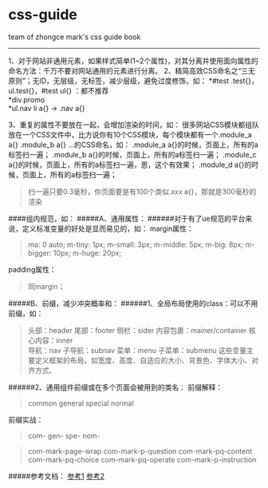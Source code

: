 # css-guide
team of zhongce mark's css guide book
***

1、对于网站非通用元素，如果样式简单(1~2个属性)，对其分离并使用面向属性的命名方法：千万不要对网站通用的元素进行分离。
2、精简高效CSS命名之“三无原则”；无ID，无层级，无标签，减少层级，避免过度修饰，如：
*#test .test{}， ul.test{}，#test ul{} ：都不推荐 			
*div.promo 			
*ul.nav li a{} -> .nav a{}

3、重复的属性不要放在一起，会增加渲染的时间，如：
很多网站CSS模块都组队放在一个CSS文件中，比方说你有10个CSS模块，每个模块都有一个.module_a a{} .module_b a{} ...的CSS命名，如：
	.module_a a{}的时候，页面上，所有的a标签扫一遍；
	.module_b a{}的时候，页面上，所有的a标签扫一遍；
	.module_c a{}的时候，页面上，所有的a标签扫一遍，恩，这个有效果；
	.module_d a{}的时候，页面上，所有的a标签扫一遍；
> 扫一遍只要0.3毫秒，你页面要是有100个类似.xxx a{}，那就是300毫秒的渲染	
		
####组内规范，如：	
#####A、通用属性：
######对于有了ue规范的平台来说，定义标准变量的好处是显而易见的，如：
margin属性：
> ma: 0 auto;
> m-tiny: 1px;
> m-small: 3px;
> m-middle: 5px; 
> m-big: 8px;
> m-bigger: 10px;
> m-huge: 20px;
		
padding属性：
> 同margin；
		
#####B、前缀，减少冲突概率和：
######1、全局布局使用的class：可以不用前缀，如：
> 头部：header
> 尾部：footer
> 侧栏：sider
> 内容包裹：mainer/container
> 核心内容：inner			
> 导航：nav
> 子导航：subnav
> 菜单：menu
> 子菜单：submenu
	这些变量主要定义框架的布局，如宽度、高度、自适应的大小、背景色、字体大小、对齐方式、
		
######2、通用组件前缀或在多个页面会被用到的类名：
前缀解释：
> common
> general
> special
> normal
			
前缀实战：
> com-
> gen-
> spe-
> nom-
				
> com-mark-page-wrap
> com-mark-p-question
> com-mark-pq-content
> com-mark-pq-choice
> com-mark-pq-operate
> com-mark-p-instruction

#####参考文档：
	[参考1](https://github.com/hoosin/lite/blob/master/Standard/%E9%80%9A%E7%94%A8%20CSS%20%E7%AC%94%E8%AE%B0%E3%80%81%E5%BB%BA%E8%AE%AE%E4%B8%8E%E6%8C%87%E5%AF%BC.md)
	[参考2](http://www.zhangxinxu.com/wordpress/2010/09/%E7%B2%BE%E7%AE%80%E9%AB%98%E6%95%88%E7%9A%84css%E5%91%BD%E5%90%8D%E5%87%86%E5%88%99%E6%96%B9%E6%B3%95/)
